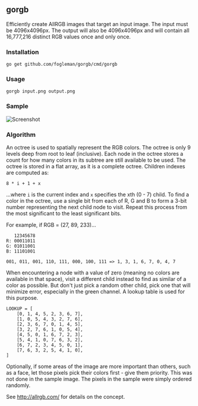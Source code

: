 ## gorgb

Efficiently create AllRGB images that target an input image. The input must be 4096x4096px. The output will also be 4096x4096px and will contain all 16,777,216 distinct RGB values once and only once.

### Installation

    go get github.com/fogleman/gorgb/cmd/gorgb

### Usage

    gorgb input.png output.png

### Sample

![Screenshot](http://i.imgur.com/gQuJo83.jpg)

### Algorithm

An octree is used to spatially represent the RGB colors. The octree is only 9 levels deep from root to leaf (inclusive). Each node in the octree stores a count for how many colors in its subtree are still available to be used. The octree is stored in a flat array, as it is a complete octree. Children indexes are computed as:

    8 * i + 1 + x

...where `i` is the current index and `x` specifies the xth (0 - 7) child. To find a color in the octree, use a single bit from each of R, G and B to form a 3-bit number representing the next child node to visit. Repeat this process from the most significant to the least significant bits.

For example, if RGB = (27, 89, 233)...

       12345678
    R: 00011011
    G: 01011001
    B: 11101001
    
    001, 011, 001, 110, 111, 000, 100, 111 => 1, 3, 1, 6, 7, 0, 4, 7

When encountering a node with a value of zero (meaning no colors are available in that space), visit a different child instead to find as similar of a color as possible. But don't just pick a random other child, pick one that will minimize error, especially in the green channel. A lookup table is used for this purpose.

    LOOKUP = [
        [0, 1, 4, 5, 2, 3, 6, 7],
        [1, 0, 5, 4, 3, 2, 7, 6],
        [2, 3, 6, 7, 0, 1, 4, 5],
        [3, 2, 7, 6, 1, 0, 5, 4],
        [4, 5, 0, 1, 6, 7, 2, 3],
        [5, 4, 1, 0, 7, 6, 3, 2],
        [6, 7, 2, 3, 4, 5, 0, 1],
        [7, 6, 3, 2, 5, 4, 1, 0],
    ]

Optionally, if some areas of the image are more important than others, such as a face, let those pixels pick their colors first - give them priority. This was not done in the sample image. The pixels in the sample were simply ordered randomly.

See http://allrgb.com/ for details on the concept.
